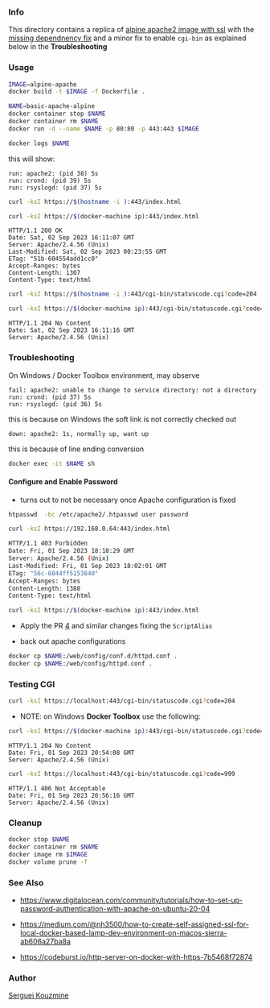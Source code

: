 ### Info 


This directory contains a replica of [alpine apache2 image with ssl](https://github.com/nimmis/docker-alpine-apache) with the [missing dependnency fix](https://github.com/nimmis/docker-alpine-apache/pull/4) and a minor fix to enable `cgi-bin` as explained below in the __Troubleshooting__


###  Usage
```sh
IMAGE=alpine-apache
docker build -t $IMAGE -f Dockerfile .
```
```sh
NAME=basic-apache-alpine
docker container stop $NAME
docker container rm $NAME
docker run -d --name $NAME -p 80:80 -p 443:443 $IMAGE
```

```sh
docker logs $NAME
```

this will show:

```text
run: apache2: (pid 38) 5s
run: crond: (pid 39) 5s
run: rsyslogd: (pid 37) 5s
```
```sh
curl -ksI https://$(hostname -i ):443/index.html
```
```sh
curl -ksI https://$(docker-machine ip):443/index.html
```
```text
HTTP/1.1 200 OK
Date: Sat, 02 Sep 2023 16:11:07 GMT
Server: Apache/2.4.56 (Unix)
Last-Modified: Sat, 02 Sep 2023 00:23:55 GMT
ETag: "51b-604554add1cc0"
Accept-Ranges: bytes
Content-Length: 1307
Content-Type: text/html
```
```sh
curl -ksI https://$(hostname -i ):443/cgi-bin/statuscode.cgi?code=204
```
```sh
curl -ksI https://$(docker-machine ip):443/cgi-bin/statuscode.cgi?code=204
```
```text
HTTP/1.1 204 No Content
Date: Sat, 02 Sep 2023 16:11:16 GMT
Server: Apache/2.4.56 (Unix)
```
### Troubleshooting


On Windows / Docker Toolbox environment, may observe
```text
fail: apache2: unable to change to service directory: not a directory
run: crond: (pid 37) 5s
run: rsyslogd: (pid 36) 5s
```
this is because on Windows the soft link is not correctly checked out

```text
down: apache2: 1s, normally up, want up
```
this is because of line ending conversion
```sh
docker exec -it $NAME sh
```

#### Configure and Enable Password

* turns out to not be necessary once Apache configuration is fixed
```sh
htpasswd  -bc /etc/apache2/.htpasswd user password
```

```sh
curl -ksI https://192.168.0.64:443/index.html
```

```sh
HTTP/1.1 403 Forbidden
Date: Fri, 01 Sep 2023 18:18:29 GMT
Server: Apache/2.4.56 (Unix)
Last-Modified: Fri, 01 Sep 2023 18:02:01 GMT
ETag: "56c-6044ff5153840"
Accept-Ranges: bytes
Content-Length: 1388
Content-Type: text/html
```

```sh
curl -ksI https://$(docker-machine ip):443/index.html
```

 * Apply the PR [4](https://github.com/nimmis/docker-alpine-apache/pull/4/) and similar changes fixing the `ScriptAlias`


 * back out apache configurations

```sh
docker cp $NAME:/web/config/conf.d/httpd.conf .
docker cp $NAME:/web/config/httpd.conf .
```

### Testing CGI

```sh
curl -ksI https://localhost:443/cgi-bin/statuscode.cgi?code=204
```
* NOTE: on Windows __Docker Toolbox__ use the following:
```sh
curl -ksI https://$(docker-machine ip):443/cgi-bin/statuscode.cgi?code=204
```

```text
HTTP/1.1 204 No Content
Date: Fri, 01 Sep 2023 20:54:08 GMT
Server: Apache/2.4.56 (Unix)
```
```sh
curl -ksI https://localhost:443/cgi-bin/statuscode.cgi?code=999
```
```text
HTTP/1.1 406 Not Acceptable
Date: Fri, 01 Sep 2023 20:56:16 GMT
Server: Apache/2.4.56 (Unix)
```
### Cleanup
```sh
docker stop $NAME
docker container rm $NAME
docker image rm $IMAGE
docker volume prune -f
```


### See Also

  * https://www.digitalocean.com/community/tutorials/how-to-set-up-password-authentication-with-apache-on-ubuntu-20-04

  *  https://medium.com/@nh3500/how-to-create-self-assigned-ssl-for-local-docker-based-lamp-dev-environment-on-macos-sierra-ab606a27ba8a

  * https://codeburst.io/http-server-on-docker-with-https-7b5468f72874

### Author
[Serguei Kouzmine](kouzmine_serguei@yahoo.com)
